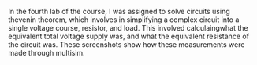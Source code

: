 In the fourth lab of the course, I was assigned to solve circuits using thevenin theorem, which involves in simplifying a complex circuit into a
single voltage course, resistor, and load. This involved calculaingwhat the equivalent total voltage supply was, and what the equivalent
resistance of the circuit was. These screenshots show how these measurements were made through multisim.
